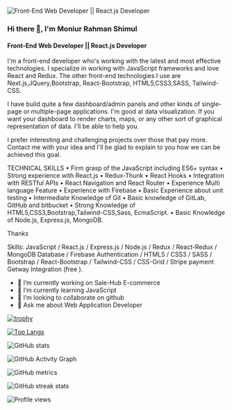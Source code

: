 ![Front-End Web Developer || React.js Developer](https://i.ibb.co/1Zk0TJz/github-profile.png)

### Hi there 👋, I'm Moniur Rahman Shimul
#### Front-End Web Developer || React.js Developer


I'm a front-end developer who's working with the latest and most effective technologies. I specialize in working with JavaScript frameworks and love React and Redux. The other front-end technologies I use are Next.js,JQuery,Bootstrap, React-Bootstrap, HTML5,CSS3,SASS, Tailwind-CSS.

I have build quite a few dashboard/admin panels and other kinds of single-page or multiple-page applications. I'm good at data visualization. If you want your dashboard to render charts, maps, or any other sort of graphical representation of data. I'll be able to help you.

I prefer interesting and challenging projects over those that pay more. Contact me with your idea and I'll be glad to explain to you how we can be achieved this goal.

TECHNICAL SKILLS
• Firm grasp of the JavaScript including ES6+ syntax
• Strong experience with React.js
• Redux-Thunk
• React Hooks
• Integration with RESTful APIs
• React Navigation and React Router
• Experience Multi language Feature
• Experience with Firebase
• Basic Experience about unit testing
• Intermediate Knowledge of Git
• Basic knowledge of GitLab, GitHub and bitbucket
• Strong Knowledge of HTML5,CSS3,Bootstrap,Tailwind-CSS,Sass, EcmaScript.
• Basic Knowledge of Node.js, Express.js, MongoDB.

Thanks

Skills: JavaScript / React.js / Express.js / Node.js / Redux / React-Redux / MongoDB Database / Firebase Authentication / HTML5 / CSS3 / SASS / Bootstrap / React-Bootstrap / Tailwind-CSS / CSS-Grid / Stripe payment Getway Integration (free ).

- 🔭 I’m currently working on Sale-Hub E-commerce 
- 🌱 I’m currently learning JavaScript 
- 👯 I’m looking to collaborate on github 
- 💬 Ask me about Web Application Developer 




[![trophy](https://github-profile-trophy.vercel.app/?username=Moniur121)](https://github.com/ryo-ma/github-profile-trophy)

[![Top Langs](https://github-readme-stats.vercel.app/api/top-langs/?username=Moniur121)](https://github.com/anuraghazra/github-readme-stats)

![GitHub stats](https://github-readme-stats.vercel.app/api?username=Moniur121&show_icons=true&count_private=true)  

![GitHub Activity Graph](https://activity-graph.herokuapp.com/graph?username=Moniur121)  

![GitHub metrics](https://metrics.lecoq.io/Moniur121)  

![GitHub streak stats](https://github-readme-streak-stats.herokuapp.com/?user=Moniur121)  

![Profile views](https://gpvc.arturio.dev/Moniur121)  
